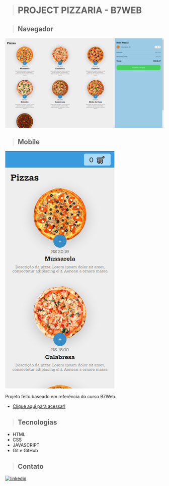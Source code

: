 ># PROJECT PIZZARIA - B7WEB

>## Navegador
![Preview](/.github/Preview.png)

>## Mobile
![Mobile](/.github/Mobile.png)

Projeto feito baseado em referência do curso B7Web.

- [Clique aqui para acessar!](https://andersoncarvalhol.github.io/pizzaria/)

>## Tecnologias

- HTML
- CSS
- JAVASCRIPT
- Git e GitHub



>## Contato

[<img aling="center" alt="linkedin" src="https://img.shields.io/badge/LinkedIn-0077B5?style=for-the-badge&logo=linkedin&logoColor=white" target="_blank">](https://www.linkedin.com/in/anderson-carvalho-b1640421a/)
